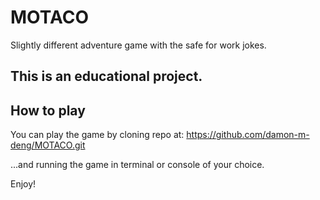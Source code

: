 # MOTACO
Slightly different adventure game with the safe for work jokes.

## This is an educational project.

## How to play
You can play the game by cloning repo at:   https://github.com/damon-m-deng/MOTACO.git

...and running the game in terminal or console of your choice.

Enjoy!